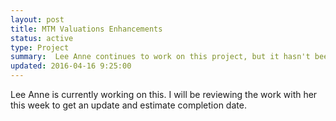 ```yaml
---
layout: post
title: MTM Valuations Enhancements
status: active
type: Project
summary:  Lee Anne continues to work on this project, but it hasn't been her top focus.  She has found a few bugs with the system and is close to making this operational.  I've asked her to put together a complete list of all work that's related to the MTM functionality so we can start scoping out the possible work in its entirety.
updated: 2016-04-16 9:25:00
---
```


Lee Anne is currently working on this.  I will be reviewing the work with her this week to get an update and estimate completion date.